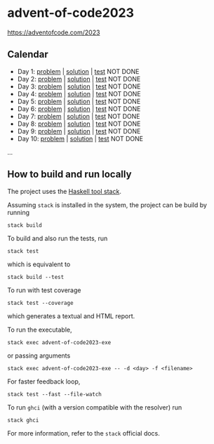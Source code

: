 # advent-of-code2023

https://adventofcode.com/2023

## Calendar
- Day 1: [problem](https://adventofcode.com/2023/day/1) | [solution](src/Day1.hs) | [test](test/Day1Spec.hs) NOT DONE
- Day 2: [problem](https://adventofcode.com/2023/day/2) | [solution](src/Day2.hs) | [test](test/Day2Spec.hs) NOT DONE
- Day 3: [problem](https://adventofcode.com/2023/day/3) | [solution](src/Day3.hs) | [test](test/Day3Spec.hs) NOT DONE
- Day 4: [problem](https://adventofcode.com/2023/day/4) | [solution](src/Day4.hs) | [test](test/Day4Spec.hs) NOT DONE
- Day 5: [problem](https://adventofcode.com/2023/day/5) | [solution](src/Day5.hs) | [test](test/Day5Spec.hs) NOT DONE
- Day 6: [problem](https://adventofcode.com/2023/day/6) | [solution](src/Day6.hs) | [test](test/Day6Spec.hs) NOT DONE
- Day 7: [problem](https://adventofcode.com/2023/day/7) | [solution](src/Day7.hs) | [test](test/Day7Spec.hs) NOT DONE
- Day 8: [problem](https://adventofcode.com/2023/day/8) | [solution](src/Day8.hs) | [test](test/Day8Spec.hs) NOT DONE
- Day 9: [problem](https://adventofcode.com/2023/day/9) | [solution](src/Day9.hs) | [test](test/Day9Spec.hs) NOT DONE
- Day 10: [problem](https://adventofcode.com/2023/day/9) | [solution](src/Day10.hs) | [test](test/Day10Spec.hs) NOT DONE

...

## How to build and run locally

The project uses the [Haskell tool stack](https://docs.haskellstack.org/en/stable/README/).

Assuming `stack` is installed in the system, the project can be build by running
```
stack build
```
To build and also run the tests, run
```
stack test
```
which is equivalent to
```
stack build --test
```
To run with test coverage
```
stack test --coverage
```
which generates a textual and HTML report.

To run the executable,
```
stack exec advent-of-code2023-exe
```
or passing arguments
```
stack exec advent-of-code2023-exe -- -d <day> -f <filename> 
```

For faster feedback loop,
```
stack test --fast --file-watch
```
To run `ghci` (with a version compatible with the resolver) run
```
stack ghci
```
For more information, refer to the `stack` official docs.
